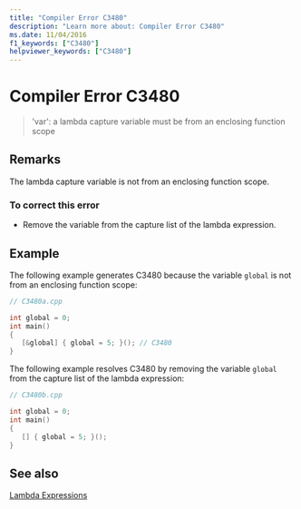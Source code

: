 ```yaml
---
title: "Compiler Error C3480"
description: "Learn more about: Compiler Error C3480"
ms.date: 11/04/2016
f1_keywords: ["C3480"]
helpviewer_keywords: ["C3480"]
---
```

# Compiler Error C3480

> 'var': a lambda capture variable must be from an enclosing function scope

## Remarks

The lambda capture variable is not from an enclosing function scope.

### To correct this error

- Remove the variable from the capture list of the lambda expression.

## Example

The following example generates C3480 because the variable `global` is not from an enclosing function scope:

```cpp
// C3480a.cpp

int global = 0;
int main()
{
   [&global] { global = 5; }(); // C3480
}
```

The following example resolves C3480 by removing the variable `global` from the capture list of the lambda expression:

```cpp
// C3480b.cpp

int global = 0;
int main()
{
   [] { global = 5; }();
}
```

## See also

[Lambda Expressions](../../cpp/lambda-expressions-in-cpp.md)
